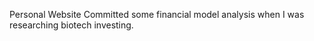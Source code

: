 Personal Website
Committed some financial model analysis when I was researching biotech investing. 
